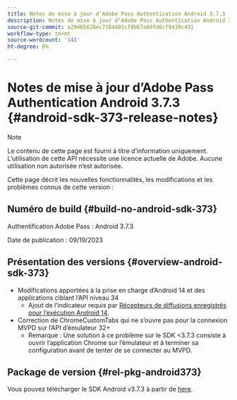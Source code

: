 ```yaml
---
title: Notes de mise à jour d’Adobe Pass Authentication Android 3.7.3
description: Notes de mise à jour d’Adobe Pass Authentication Android 3.7.3
source-git-commit: a294b5628ec7184491cf8b67a60fd6cf9410c431
workflow-type: tm+mt
source-wordcount: '141'
ht-degree: 0%

---
```


# Notes de mise à jour d’Adobe Pass Authentication Android 3.7.3 {#android-sdk-373-release-notes}

>[!NOTE]
>
>Le contenu de cette page est fourni à titre d’information uniquement. L’utilisation de cette API nécessite une licence actuelle de Adobe. Aucune utilisation non autorisée n’est autorisée.

Cette page décrit les nouvelles fonctionnalités, les modifications et les problèmes connus de cette version :

## Numéro de build {#build-no-android-sdk-373}

Authentification Adobe Pass : Android 3.7.3

Date de publication : 09/19/2023



## Présentation des versions {#overview-android-sdk-373}

* Modifications apportées à la prise en charge d’Android 14 et des applications ciblant l’API niveau 34
   * Ajout de l’indicateur requis par [Récepteurs de diffusions enregistrés pour l’exécution Android 14](https://developer.android.com/about/versions/14/behavior-changes-14#runtime-receivers-exported).
* Correction de ChromeCustomTabs qui ne s’ouvre pas pour la connexion MVPD sur l’API d’émulateur 32+
   * Remarque : Une solution à ce problème sur le SDK &lt;3.7.3 consiste à ouvrir l’application Chrome sur l’émulateur et à terminer sa configuration avant de tenter de se connecter au MVPD.


## Package de version {#rel-pkg-android373}

Vous pouvez télécharger le SDK Android v3.7.3 à partir de [here](https://tve.zendesk.com/hc/en-us/articles/204963219-Android-Native-AccessEnabler-Library).
